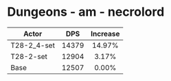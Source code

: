 # Dungeons - am - necrolord
| Actor | DPS | Increase |
|---|:---:|:---:|
|T28-2_4-set|14379|14.97%|
|T28-2-set|12904|3.17%|
|Base|12507|0.00%|
